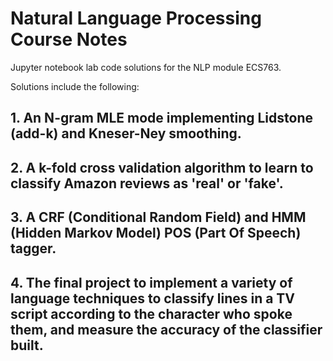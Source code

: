 # Natural Language Processing Course Notes

Jupyter notebook lab code solutions for the NLP module ECS763.

Solutions include the following:
## 1. An N-gram MLE mode implementing Lidstone (add-k) and Kneser-Ney smoothing.
## 2. A k-fold cross validation algorithm to learn to classify Amazon reviews as 'real' or 'fake'.
## 3. A CRF (Conditional Random Field) and HMM (Hidden Markov Model) POS (Part Of Speech) tagger.
## 4. The final project to implement a variety of language techniques to classify lines in a TV script according to the character who spoke them, and measure the accuracy of the classifier built.
